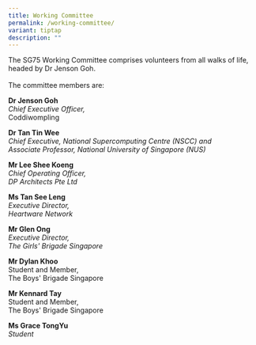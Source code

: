 ```yaml
---
title: Working Committee
permalink: /working-committee/
variant: tiptap
description: ""
---
```

<p>The SG75 Working Committee comprises volunteers from all walks of life,
headed by Dr Jenson Goh.
<br>
<br>The committee members are:</p>
<p><strong>Dr Jenson Goh<br></strong><em>Chief Executive Officer,&nbsp;<br></em>Coddiwompling</p>
<p><strong>Dr Tan Tin Wee</strong>
<br><em>Chief Executive,&nbsp;National Supercomputing Centre (NSCC) and&nbsp;<br>Associate Professor,&nbsp;National University of Singapore (NUS)</em>
</p>
<p><strong>Mr Lee Shee Koeng</strong>
<br><em>Chief Operating Officer,&nbsp;<br>DP Architects Pte Ltd</em>
</p>
<p><strong>Ms Tan See Leng</strong>
<br><em>Executive Director,&nbsp;<br>Heartware Network</em>&nbsp;</p>
<p><strong>Mr Glen Ong</strong>
<br><em>Executive Director,&nbsp;<br>The Girls' Brigade Singapore</em>
</p>
<p><strong>Mr Dylan Khoo<br></strong>Student and Member,&nbsp;
<br>The Boys' Brigade Singapore</p>
<p><strong>Mr Kennard Tay</strong>
<br>Student and Member,&nbsp;
<br>The Boys' Brigade Singapore</p>
<p><strong>Ms Grace TongYu<br></strong><em>Student</em>
</p>
<p></p>
